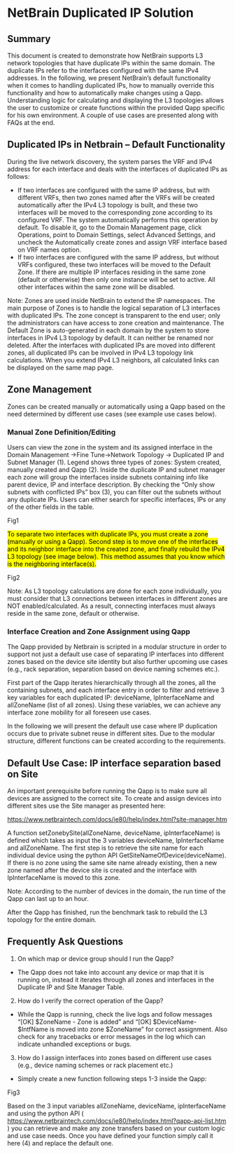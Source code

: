 # NetBrain Duplicated IP Solution

## Summary

This document is created to demonstrate how NetBrain supports L3 network topologies that have duplicate IPs within the same domain. The duplicate IPs refer to the interfaces configured with the same IPv4 addresses. In the following, we present NetBrain’s default functionality when it comes to handling duplicated IPs, how to manually override this functionality and how to automatically make changes using a Qapp. Understanding logic for calculating and displaying the L3 topologies allows the user to customize or create functions within the provided Qapp specific for his own environment. A couple of use cases are presented along with FAQs at the end.


## Duplicated IPs in Netbrain – Default Functionality
During the live network discovery, the system parses the VRF and IPv4 address for each interface and deals with the interfaces of duplicated IPs as follows:  
* If two interfaces are configured with the same IP address, but with different VRFs, then two zones named after the VRFs will be created automatically after the IPv4 L3 topology is built, and these two interfaces will be moved to the corresponding zone according to its configured VRF. The system automatically performs this operation by default. To disable it, go to the Domain Management page, click Operations, point to Domain Settings, select Advanced Settings, and uncheck the Automatically create zones and assign VRF interface based on VRF names option.
* If two interfaces are configured with the same IP address, but without VRFs configured, these two interfaces will be moved to the Default Zone. If there are multiple IP interfaces residing in the same zone (default or otherwise) then only one instance will be set to active. All other interfaces within the same zone will be disabled. 

Note: Zones are used inside NetBrain to extend the IP namespaces. The main purpose of Zones is to handle the logical separation of L3 interfaces with duplicated IPs. The zone concept is transparent to the end user; only the administrators can have access to zone creation and maintenance.
The Default Zone is auto-generated in each domain by the system to store interfaces in IPv4 L3 topology by default. It can neither be renamed nor deleted.
After the interfaces with duplicated IPs are moved into different zones, all duplicated IPs can be involved in IPv4 L3 topology link calculations. When you extend IPv4 L3 neighbors, all calculated links can be displayed on the same map page.

## Zone Management
Zones can be created manually or automatically using a Qapp based on the need determined by different use cases (see example use cases below).
### Manual Zone Definition/Editing
Users can view the zone in the system and its assigned interface in the Domain Management ->Fine Tune->Network Topology -> Duplicated IP and Subnet Manager (1). Legend shows three types of zones: System created, manually created and Qapp (2). Inside the duplicate IP and subnet manager each zone will group the interfaces inside subnets containing info like parent device, IP and interface description. By checking the “Only show subnets with conflicted IPs” box (3), you can filter out the subnets without any duplicate IPs. Users can either search for specific interfaces, IPs or any of the other fields in the table.

Fig1

<mark>To separate two interfaces with duplicate IPs, you must create a zone (manually or using a Qapp). Second step is to move one of the interfaces and its neighbor interface into the created zone, and finally rebuild the IPv4 L3 topology (see image below). This method assumes that you know which is the neighboring interface(s). </mark>

Fig2

Note: As L3 topology calculations are done for each zone individually, you must consider that L3 connections between interfaces in different zones are NOT enabled/calculated. As a result, connecting interfaces must always reside in the same zone, default or otherwise. 

### Interface Creation and Zone Assignment using Qapp
The Qapp provided by Netbrain is scripted in a modular structure in order to support not just a default use case of separating IP interfaces into different zones based on the device site identity but also further upcoming use cases (e.g., rack separation, separation based on device naming schemes etc.).

First part of the Qapp iterates hierarchically through all the zones, all the containing subnets, and each interface entry in order to filter and retrieve 3 key variables for each duplicated IP: deviceName, IpInterfaceName and allZoneName (list of all zones). Using these variables, we can achieve any interface zone mobility for all foreseen use cases.

In the following we will present the default use case where IP duplication occurs due to private subnet reuse in different sites. Due to the modular structure, different functions can be created according to the requirements. 


## Default Use Case: IP interface separation based on Site
An important prerequisite before running the Qapp is to make sure all devices are assigned to the correct site. To create and assign devices into different sites use the Site manager as presented here:

https://www.netbraintech.com/docs/ie80/help/index.html?site-manager.htm 

A function setZonebySite(allZoneName, deviceName, ipInterfaceName) is defined which takes as input the 3 variables deviceName, IpInterfaceName and allZoneName. The first step is to retrieve the site name for each individual device using the python API GetSiteNameOfDevice(deviceName). If there is no zone using the same site name already existing, then a new zone named after the device site is created and the interface with IpInterfaceName is moved to this zone.

Note: According to the number of devices in the domain, the run time of the Qapp can last up to an hour. 

After the Qapp has finished, run the benchmark task to rebuild the L3 topology for the entire domain. 


## Frequently Ask Questions 
1.	On which map or device group should I run the Qapp?

* The Qapp does not take into account any device or map that it is running on, instead it iterates through all zones and interfaces in the Duplicate IP and Site Manager Table.  
2.	How do I verify the correct operation of the Qapp? 

* While the Qapp is running, check the live logs and follow messages “[OK] $ZoneName - Zone is added” and “[OK] $DeviceName- $IntfName is moved into zone $ZoneName” for correct assignment. Also check for any tracebacks or error messages in the log which can indicate unhandled exceptions or bugs.
3.	How do I assign interfaces into zones based on different use cases (e.g., device naming schemes or rack placement etc.)

* Simply create a new function following steps 1-3 inside the Qapp:

Fig3

Based on the 3 input variables allZoneName, deviceName, ipInterfaceName and using the python API ( https://www.netbraintech.com/docs/ie80/help/index.html?qapp-api-list.htm ) you can retrieve and make any zone transfers based on your custom logic and use case needs.
Once you have defined your function simply call it here (4) and replace the default one.





